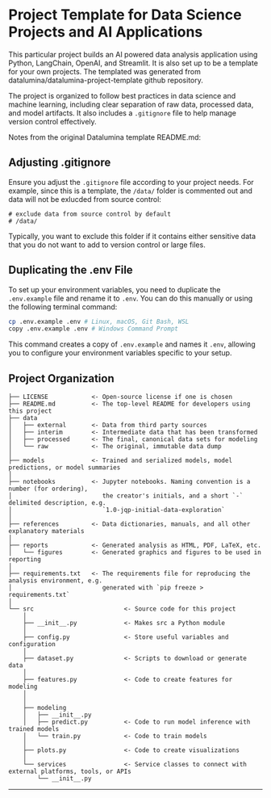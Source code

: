 # Project Template for Data Science Projects and AI Applications

This particular project builds an AI powered data analysis application using Python, LangChain, OpenAI, and Streamlit.  It is also set up to be a template for your own projects. The templated was generated from 
datalumina/datalumina-project-template github repository.

The project is organized to follow best practices in data science and machine learning, including clear separation of raw data, processed data, and model artifacts. It also includes a `.gitignore` file to help manage version control effectively.


Notes from the original Datalumina template README.md:

## Adjusting .gitignore

Ensure you adjust the `.gitignore` file according to your project needs. For example, since this is a template, the `/data/` folder is commented out and data will not be exlucded from source control:

```plaintext
# exclude data from source control by default
# /data/
```

Typically, you want to exclude this folder if it contains either sensitive data that you do not want to add to version control or large files.

## Duplicating the .env File
To set up your environment variables, you need to duplicate the `.env.example` file and rename it to `.env`. You can do this manually or using the following terminal command:

```bash
cp .env.example .env # Linux, macOS, Git Bash, WSL
copy .env.example .env # Windows Command Prompt
```

This command creates a copy of `.env.example` and names it `.env`, allowing you to configure your environment variables specific to your setup.


## Project Organization

```
├── LICENSE            <- Open-source license if one is chosen
├── README.md          <- The top-level README for developers using this project
├── data
│   ├── external       <- Data from third party sources
│   ├── interim        <- Intermediate data that has been transformed
│   ├── processed      <- The final, canonical data sets for modeling
│   └── raw            <- The original, immutable data dump
│
├── models             <- Trained and serialized models, model predictions, or model summaries
│
├── notebooks          <- Jupyter notebooks. Naming convention is a number (for ordering),
│                         the creator's initials, and a short `-` delimited description, e.g.
│                         `1.0-jqp-initial-data-exploration`
│
├── references         <- Data dictionaries, manuals, and all other explanatory materials
│
├── reports            <- Generated analysis as HTML, PDF, LaTeX, etc.
│   └── figures        <- Generated graphics and figures to be used in reporting
│
├── requirements.txt   <- The requirements file for reproducing the analysis environment, e.g.
│                         generated with `pip freeze > requirements.txt`
│
└── src                         <- Source code for this project
    │
    ├── __init__.py             <- Makes src a Python module
    │
    ├── config.py               <- Store useful variables and configuration
    │
    ├── dataset.py              <- Scripts to download or generate data
    │
    ├── features.py             <- Code to create features for modeling
    │
    │    
    ├── modeling                
    │   ├── __init__.py 
    │   ├── predict.py          <- Code to run model inference with trained models          
    │   └── train.py            <- Code to train models
    │
    ├── plots.py                <- Code to create visualizations 
    │
    └── services                <- Service classes to connect with external platforms, tools, or APIs
        └── __init__.py 
```

--------